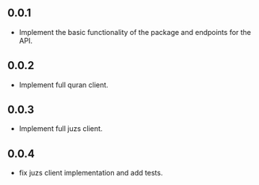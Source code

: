## 0.0.1

- Implement the basic functionality of the package and endpoints for the API.

## 0.0.2

- Implement full quran client.

## 0.0.3

- Implement full juzs client.

## 0.0.4

- fix juzs client implementation and add tests.